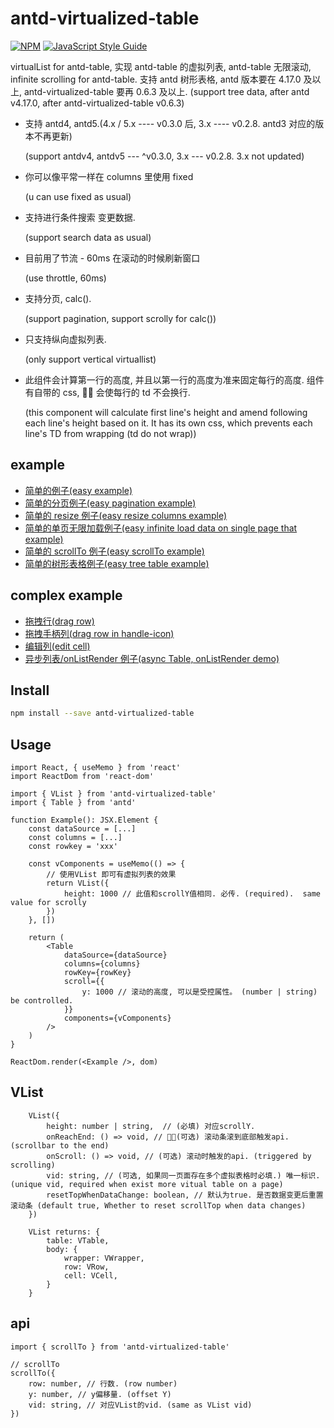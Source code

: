 # antd-virtualized-table

>

[![NPM](https://img.shields.io/npm/v/antd-virtualized-table.svg)](https://www.npmjs.com/package/antd-virtualized-table) [![JavaScript Style Guide](https://img.shields.io/badge/code_style-standard-brightgreen.svg)](https://standardjs.com)

virtualList for antd-table, 实现 antd-table 的虚拟列表, antd-table 无限滚动, infinite scrolling for antd-table. 支持 antd 树形表格, antd 版本要在 4.17.0 及以上, antd-virtualized-table 要再 0.6.3 及以上. (support tree data, after antd v4.17.0, after antd-virtualized-table v0.6.3)

-   支持 antd4, antd5.(4.x / 5.x ---- v0.3.0 后, 3.x ---- v0.2.8. antd3 对应的版本不再更新)

    (support antdv4, antdv5 --- ^v0.3.0, 3.x --- v0.2.8. 3.x not updated)

-   你可以像平常一样在 columns 里使用 fixed

    (u can use fixed as usual)

-   支持进行条件搜索 变更数据.

    (support search data as usual)

-   目前用了节流 - 60ms 在滚动的时候刷新窗口

    (use throttle, 60ms)

-   支持分页, calc().

    (support pagination, support scrolly for calc())

-   只支持纵向虚拟列表.

    (only support vertical virtuallist)

-   此组件会计算第一行的高度, 并且以第一行的高度为准来固定每行的高度. 组件有自带的 css,  会使每行的 td 不会换行.

    (this component will calculate first line's height and amend following each line's height based on it. It has its own css, which prevents each line's TD from wrapping (td do not wrap))

## example

-   [简单的例子(easy example)](https://codesandbox.io/s/festive-worker-wc5wp)
-   [简单的分页例子(easy pagination example)](https://codesandbox.io/s/gracious-resonance-tmw44)
-   [简单的 resize 例子(easy resize columns example)](https://codesandbox.io/s/vibrant-darkness-kvt56?file=/index.js)
-   [简单的单页无限加载例子(easy infinite load data on single page that example)](https://codesandbox.io/s/reachend-wuxianjiazaixunigundong-y9nhd)
-   [简单的 scrollTo 例子(easy scrollTo example)](https://codesandbox.io/s/scrollto-jx10t)
-   [简单的树形表格例子(easy tree table example)](https://codesandbox.io/s/reachend-wuxianjiazaixunigundong-forked-63iom?file=/src/index.tsx)

## complex example

-   [拖拽行(drag row)](https://codesandbox.io/s/drag-row-1fjg4?file=/index.js)
-   [拖拽手柄列(drag row in handle-icon)](https://codesandbox.io/s/tuozhuaishoubinglie-antd4156-forked-1d6z1?file=/index.js)
-   [编辑列(edit cell)](https://codesandbox.io/s/editable-example-3656ln?file=/src/App.js)
-   [异步列表/onListRender 例子(async Table, onListRender demo)](https://codesandbox.io/s/shu-xing-biao-ge-forked-4lt6u?file=/src/index.tsx)

## Install

```bash
npm install --save antd-virtualized-table
```

## Usage

```tsx
import React, { useMemo } from 'react'
import ReactDom from 'react-dom'

import { VList } from 'antd-virtualized-table'
import { Table } from 'antd'

function Example(): JSX.Element {
	const dataSource = [...]
	const columns = [...]
	const rowkey = 'xxx'

	const vComponents = useMemo(() => {
		// 使用VList 即可有虚拟列表的效果
		return VList({
			height: 1000 // 此值和scrollY值相同. 必传. (required).  same value for scrolly
		})
	}, [])

	return (
		<Table
			dataSource={dataSource}
			columns={columns}
			rowKey={rowKey}
			scroll={{
				y: 1000 // 滚动的高度, 可以是受控属性。 (number | string) be controlled.
			}}
			components={vComponents}
		/>
	)
}

ReactDom.render(<Example />, dom)

```

## VList

```tsx
	VList({
		height: number | string,  // (必填) 对应scrollY.
		onReachEnd: () => void, // (可选) 滚动条滚到底部触发api. (scrollbar to the end)
		onScroll: () => void, // (可选) 滚动时触发的api. (triggered by scrolling)
		vid: string, // (可选, 如果同一页面存在多个虚拟表格时必填.) 唯一标识. (unique vid, required when exist more vitual table on a page)
		resetTopWhenDataChange: boolean, // 默认为true. 是否数据变更后重置滚动条 (default true, Whether to reset scrollTop when data changes)
	})

	VList returns: {
		table: VTable,
		body: {
			wrapper: VWrapper,
			row: VRow,
			cell: VCell,
		}
	}
```

## api

```tsx
import { scrollTo } from 'antd-virtualized-table'

// scrollTo
scrollTo({
    row: number, // 行数. (row number)
    y: number, // y偏移量. (offset Y)
    vid: string, // 对应VList的vid. (same as VList vid)
})
```
